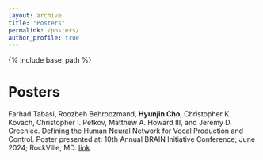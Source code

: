 ```yaml
---
layout: archive
title: "Posters"
permalink: /posters/
author_profile: true
---
```


{% include base_path %}

Posters
======
Farhad Tabasi, Roozbeh Behroozmand, <strong>Hyunjin Cho</strong>, Christopher K. Kovach, Christopher I. Petkov, Matthew A. Howard III, and Jeremy D. Greenlee. Defining the Human Neural Network for Vocal Production and Control. Poster presented at: 10th Annual BRAIN Initiative Conference; June 2024; RockVille, MD. [link](https://brainconference2024.ipostersessions.com/?s=D3-0B-28-F9-14-0D-D2-2C-9E-86-9D-FA-A7-92-AB-FE)
